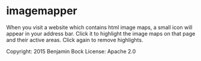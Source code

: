 # imagemapper
When you visit a website which contains html image maps, a small icon will appear in your address bar. Click it to highlight the image maps on that page and their active areas. Click again to remove highlights.

Copyright: 2015 Benjamin Bock
License: Apache 2.0
